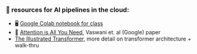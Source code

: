 ### 🤖 resources for AI pipelines in the cloud:

- 🖥️ [Google Colab notebook for class](https://colab.research.google.com/github/mab253/bigdata_spring24/blob/main/week7/sparkML_bigdata_in_class.ipynb)
- 📄 [Attention is All You Need](https://github.com/mab253/bigdata_spring24/blob/main/readings/attention.pdf), Vaswani et. al (Google) paper
- [The Illustrated Transformer](http://jalammar.github.io/illustrated-transformer/), more detail on transformer architecture + walk-thru
  
